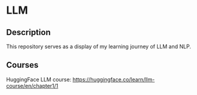 # LLM

## Description
This repository serves as a display of my learning journey of LLM and NLP.

## Courses
HuggingFace LLM course: https://huggingface.co/learn/llm-course/en/chapter1/1
